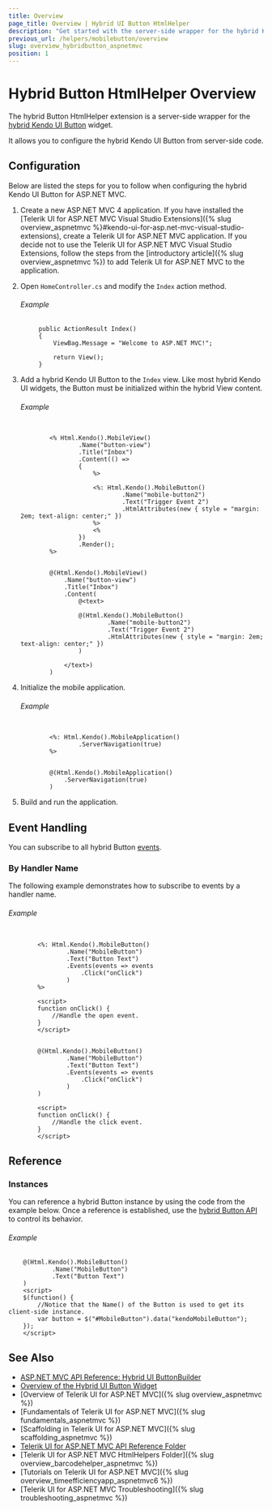 ```yaml
---
title: Overview
page_title: Overview | Hybrid UI Button HtmlHelper
description: "Get started with the server-side wrapper for the hybrid Kendo UI Button widget for ASP.NET MVC."
previous_url: /helpers/mobilebutton/overview
slug: overview_hybridbutton_aspnetmvc
position: 1
---
```


# Hybrid Button HtmlHelper Overview

The hybrid Button HtmlHelper extension is a server-side wrapper for the [hybrid Kendo UI Button](http://demos.telerik.com/kendo-ui/m/index#mobile-button/index) widget.

It allows you to configure the hybrid Kendo UI Button from server-side code.

## Configuration

Below are listed the steps for you to follow when configuring the hybrid Kendo UI Button for ASP.NET MVC.

1. Create a new ASP.NET MVC 4 application. If you have installed the [Telerik UI for ASP.NET MVC Visual Studio Extensions]({% slug overview_aspnetmvc %}#kendo-ui-for-asp.net-mvc-visual-studio-extensions), create a Telerik UI for ASP.NET MVC application. If you decide not to use the Telerik UI for ASP.NET MVC Visual Studio Extensions, follow the steps from the [introductory article]({% slug overview_aspnetmvc %}) to add Telerik UI for ASP.NET MVC to the application.

1. Open `HomeController.cs` and modify the `Index` action method.

    ###### Example

            public ActionResult Index()
            {
                ViewBag.Message = "Welcome to ASP.NET MVC!";

                return View();
            }

1. Add a hybrid Kendo UI Button to the `Index` view. Like most hybrid Kendo UI widgets, the Button must be initialized within the hybrid View content.

    ###### Example

    ```tab-ASPX

            <% Html.Kendo().MobileView()
                    .Name("button-view")
                    .Title("Inbox")
                    .Content(() =>
                    {
                        %>

                        <%: Html.Kendo().MobileButton()
                                .Name("mobile-button2")
                                .Text("Trigger Event 2")
                                .HtmlAttributes(new { style = "margin: 2em; text-align: center;" })
                        %>
                        <%
                    })
                    .Render();
            %>
    ```
    ```tab-Razor

            @(Html.Kendo().MobileView()
                .Name("button-view")
                .Title("Inbox")
                .Content(
                    @<text>

                    @(Html.Kendo().MobileButton()
                            .Name("mobile-button2")
                            .Text("Trigger Event 2")
                            .HtmlAttributes(new { style = "margin: 2em; text-align: center;" })
                    )

                </text>)
            )
    ```

1. Initialize the mobile application.

    ###### Example

    ```tab-ASPX

            <%: Html.Kendo().MobileApplication()
                    .ServerNavigation(true)
            %>
    ```
    ```tab-Razor

            @(Html.Kendo().MobileApplication()
                .ServerNavigation(true)
            )
    ```

1. Build and run the application.

## Event Handling

You can subscribe to all hybrid Button [events](../../../../kendo-ui/api/javascript/mobile/ui/button#events).

### By Handler Name

The following example demonstrates how to subscribe to events by a handler name.

###### Example

```tab-ASPX

        <%: Html.Kendo().MobileButton()
                .Name("MobileButton")
                .Text("Button Text")
                .Events(events => events
                    .Click("onClick")
                )
        %>

        <script>
        function onClick() {
            //Handle the open event.
        }
        </script>
```
```tab-Razor

        @(Html.Kendo().MobileButton()
                .Name("MobileButton")
                .Text("Button Text")
                .Events(events => events
                    .Click("onClick")
                )
        )

        <script>
        function onClick() {
            //Handle the click event.
        }
        </script>
```

## Reference

### Instances

You can reference a hybrid Button instance by using the code from the example below. Once a reference is established, use the [hybrid Button API](../../../../kendo-ui/api/javascript/mobile/ui/button#methods) to control its behavior.

###### Example

        @(Html.Kendo().MobileButton()
                .Name("MobileButton")
                .Text("Button Text")
        )
        <script>
        $(function() {
            //Notice that the Name() of the Button is used to get its client-side instance.
            var button = $("#MobileButton").data("kendoMobileButton");
        });
        </script>

## See Also

* [ASP.NET MVC API Reference: Hybrid UI ButtonBuilder](../../../kendo-ui/api/Kendo.Mvc.UI.Fluent/MobileButtonBuilder)
* [Overview of the Hybrid UI Button Widget](../../../kendo-ui/controls/hybrid/button/button)
* [Overview of Telerik UI for ASP.NET MVC]({% slug overview_aspnetmvc %})
* [Fundamentals of Telerik UI for ASP.NET MVC]({% slug fundamentals_aspnetmvc %})
* [Scaffolding in Telerik UI for ASP.NET MVC]({% slug scaffolding_aspnetmvc %})
* [Telerik UI for ASP.NET MVC API Reference Folder](../../../kendo-ui/api/Kendo.Mvc/AggregateFunction)
* [Telerik UI for ASP.NET MVC HtmlHelpers Folder]({% slug overview_barcodehelper_aspnetmvc %})
* [Tutorials on Telerik UI for ASP.NET MVC]({% slug overview_timeefficiencyapp_aspnetmvc6 %})
* [Telerik UI for ASP.NET MVC Troubleshooting]({% slug troubleshooting_aspnetmvc %})
